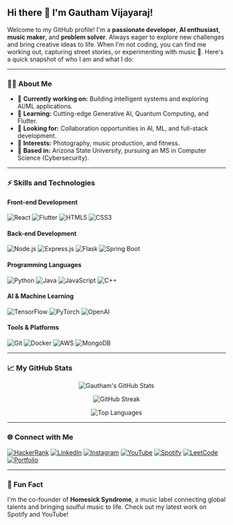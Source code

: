 <!--
**gauthiii/gauthiii** is a ✨ _special_ ✨ repository because its `README.md` (this file) appears on your GitHub profile.

Here are some ideas to get you started:

- 🔭 I’m currently working on ...
- 🌱 I’m currently learning ...
- 👯 I’m looking to collaborate on ...
- 🤔 I’m looking for help with ...
- 💬 Ask me about ...
- 📫 How to reach me: ...
- 😄 Pronouns: ...
- ⚡ Fun fact: ...

theme: radical
-->
## Hi there 👋 I'm Gautham Vijayaraj!

Welcome to my GitHub profile! I'm a **passionate developer**, **AI enthusiast**, **music maker**, and **problem solver**. Always eager to explore new challenges and bring creative ideas to life. When I'm not coding, you can find me working out, capturing street stories, or experimenting with music 🎵. Here's a quick snapshot of who I am and what I do:

---

### 🧑‍💻 About Me
- 🔭 **Currently working on:** Building intelligent systems and exploring AI/ML applications.
- 🌱 **Learning:** Cutting-edge Generative AI, Quantum Computing, and Flutter.
- 👯 **Looking for:** Collaboration opportunities in AI, ML, and full-stack development.
- 🎨 **Interests:** Photography, music production, and fitness.
- 📍 **Based in:** Arizona State University, pursuing an MS in Computer Science (Cybersecurity).

---

### ⚡ Skills and Technologies

#### **Front-end Development**
![React](https://img.shields.io/badge/-React-61DAFB?style=flat-square&logo=React&logoColor=white)
![Flutter](https://img.shields.io/badge/-Flutter-02569B?style=flat-square&logo=Flutter&logoColor=white)
![HTML5](https://img.shields.io/badge/-HTML5-E34F26?style=flat-square&logo=HTML5&logoColor=white)
![CSS3](https://img.shields.io/badge/-CSS3-1572B6?style=flat-square&logo=CSS3&logoColor=white)

#### **Back-end Development**
![Node.js](https://img.shields.io/badge/-Node.js-339933?style=flat-square&logo=Node.js&logoColor=white)
![Express.js](https://img.shields.io/badge/-Express.js-000000?style=flat-square&logo=Express&logoColor=white)
![Flask](https://img.shields.io/badge/-Flask-000000?style=flat-square&logo=Flask&logoColor=white)
![Spring Boot](https://img.shields.io/badge/-Spring%20Boot-6DB33F?style=flat-square&logo=Spring-Boot&logoColor=white)

#### **Programming Languages**
![Python](https://img.shields.io/badge/-Python-3776AB?style=flat-square&logo=Python&logoColor=white)
![Java](https://img.shields.io/badge/-Java-007396?style=flat-square&logo=Java&logoColor=white)
![JavaScript](https://img.shields.io/badge/-JavaScript-F7DF1E?style=flat-square&logo=JavaScript&logoColor=black)
![C++](https://img.shields.io/badge/-C++-00599C?style=flat-square&logo=C%2B%2B&logoColor=white)

#### **AI & Machine Learning**
![TensorFlow](https://img.shields.io/badge/-TensorFlow-FF6F00?style=flat-square&logo=TensorFlow&logoColor=white)
![PyTorch](https://img.shields.io/badge/-PyTorch-EE4C2C?style=flat-square&logo=PyTorch&logoColor=white)
![OpenAI](https://img.shields.io/badge/-OpenAI-412991?style=flat-square&logo=OpenAI&logoColor=white)

#### **Tools & Platforms**
![Git](https://img.shields.io/badge/-Git-F05032?style=flat-square&logo=Git&logoColor=white)
![Docker](https://img.shields.io/badge/-Docker-2496ED?style=flat-square&logo=Docker&logoColor=white)
![AWS](https://img.shields.io/badge/-AWS-232F3E?style=flat-square&logo=Amazon-AWS&logoColor=white)
![MongoDB](https://img.shields.io/badge/-MongoDB-47A248?style=flat-square&logo=MongoDB&logoColor=white)

---

### 📈 My GitHub Stats

<p align="center">
  <img src="https://github-readme-stats.vercel.app/api?username=gauthiii&show_icons=true&theme=radical" alt="Gautham's GitHub Stats" />
</p>

<p align="center">
  <img src="https://github-readme-streak-stats.herokuapp.com?user=gauthiii&theme=radical" alt="GitHub Streak" />
</p>

<p align="center">
  <img src="https://github-readme-stats.vercel.app/api/top-langs/?username=gauthiii&layout=compact&theme=radical" alt="Top Languages" />
</p>

---

### 🌐 Connect with Me

[![HackerRank](https://img.shields.io/badge/-HackerRank-red?style=flat-square&logo=HackerRank&logoColor=white)](https://www.hackerrank.com/gauthiii)
[![LinkedIn](https://img.shields.io/badge/-LinkedIn-blue?style=flat-square&logo=LinkedIn&logoColor=white)](https://www.linkedin.com/in/gautham-vijayaraj/)
[![Instagram](https://img.shields.io/badge/-Instagram-E4405F?style=flat-square&logo=Instagram&logoColor=white)](https://www.instagram.com/gauthiiis_jukebox/)
[![YouTube](https://img.shields.io/badge/-YouTube-FF0000?style=flat-square&logo=YouTube&logoColor=white)](https://www.youtube.com/@gauthiiis_jukebox)
[![Spotify](https://img.shields.io/badge/-Spotify-0C7F35?style=flat-square&logo=Spotify&logoColor=white)](https://open.spotify.com/artist/4VA6qRwjB0lKfphoydXvyD)
[![LeetCode](https://img.shields.io/badge/-LeetCode-DC8809?style=flat-square&logo=LeetCode&logoColor=black)](https://leetcode.com/u/gauthiii/)
[![Portfolio](https://img.shields.io/badge/-Portfolio-C4DCE6?style=flat-square&logo=About.me&logoColor=white)](https://gauthiii.github.io/)

---

### 🎵 Fun Fact
I'm the co-founder of **Homesick Syndrome**, a music label connecting global talents and bringing soulful music to life. Check out my latest work on Spotify and YouTube!


